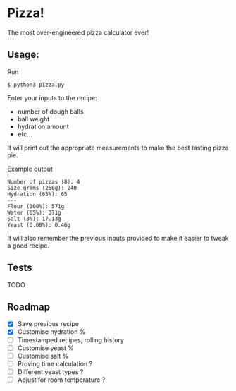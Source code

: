 # Pizza!

The most over-engineered pizza calculator ever!

## Usage:

Run

```
$ python3 pizza.py
```

Enter your inputs to the recipe:
 * number of dough balls
 * ball weight
 * hydration amount
 * etc...

It will print out the appropriate measurements to make the best tasting pizza pie.

Example output

```
Number of pizzas (8): 4
Size grams (250g): 240
Hydration (65%): 65
---
Flour (100%): 571g
Water (65%): 371g
Salt (3%): 17.13g
Yeast (0.08%): 0.46g
```

It will also remember the previous inputs provided to make it easier to tweak a good recipe.

## Tests

TODO

## Roadmap

- [x] Save previous recipe 
- [x] Customise hydration %
- [ ] Timestamped recipes, rolling history
- [ ] Customise yeast %
- [ ] Customise salt %
- [ ] Proving time calculation ?
- [ ] Different yeast types ?
- [ ] Adjust for room temperature ?
